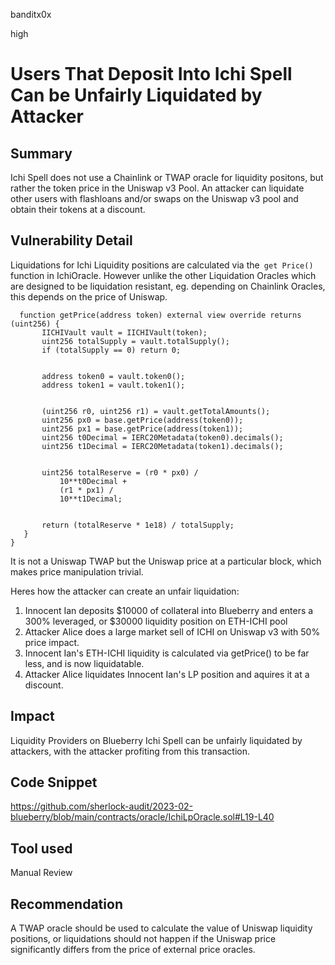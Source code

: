 banditx0x

high

# Users That Deposit Into Ichi Spell Can be Unfairly Liquidated by Attacker

## Summary

Ichi Spell does not use a Chainlink or TWAP oracle for liquidity positons, but rather the token price in the Uniswap v3 Pool. An attacker can liquidate other users with flashloans and/or swaps on the Uniswap v3 pool and obtain their tokens at a discount.


## Vulnerability Detail

Liquidations for Ichi Liquidity positions are calculated via the` get Price()` function in IchiOracle. However unlike the other Liquidation Oracles which are designed to be liquidation resistant, eg. depending on Chainlink Oracles, this depends on the price of Uniswap.

 ```solidity
   function getPrice(address token) external view override returns (uint256) {
        IICHIVault vault = IICHIVault(token);
        uint256 totalSupply = vault.totalSupply();
        if (totalSupply == 0) return 0;


        address token0 = vault.token0();
        address token1 = vault.token1();


        (uint256 r0, uint256 r1) = vault.getTotalAmounts();
        uint256 px0 = base.getPrice(address(token0));
        uint256 px1 = base.getPrice(address(token1));
        uint256 t0Decimal = IERC20Metadata(token0).decimals();
        uint256 t1Decimal = IERC20Metadata(token1).decimals();


        uint256 totalReserve = (r0 * px0) /
            10**t0Decimal +
            (r1 * px1) /
            10**t1Decimal;


        return (totalReserve * 1e18) / totalSupply;
    }
}
```

It is not a Uniswap TWAP but the Uniswap price at a particular block, which makes price manipulation trivial.

Heres how the attacker can create an unfair liquidation:

1. Innocent Ian deposits $10000 of collateral into Blueberry and enters a 300% leveraged, or $30000 liquidity position on ETH-ICHI pool
2. Attacker Alice does a large market sell of ICHI on Uniswap v3 with 50% price impact.
3. Innocent Ian's ETH-ICHI liquidity is calculated via getPrice() to be far less, and is now liquidatable.
4. Attacker Alice liquidates Innocent Ian's LP position and aquires it at a discount.

## Impact

Liquidity Providers on Blueberry Ichi Spell can be unfairly liquidated by attackers, with the attacker profiting from this transaction.

## Code Snippet

https://github.com/sherlock-audit/2023-02-blueberry/blob/main/contracts/oracle/IchiLpOracle.sol#L19-L40

## Tool used

Manual Review

## Recommendation

A TWAP oracle should be used to calculate the value of Uniswap liquidity positions, or liquidations should not happen if the Uniswap price significantly differs from the price of external price oracles.